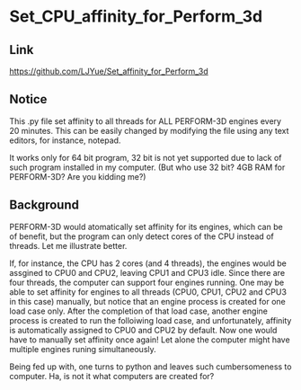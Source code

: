 # Set_CPU_affinity_for_Perform_3d
## Link
https://github.com/LJYue/Set_affinity_for_Perform_3d
## Notice
This .py file set affinity to all threads for ALL PERFORM-3D engines every 20 minutes. This can be easily changed by modifying the file using any text editors, for instance, notepad.

It works only for 64 bit program, 32 bit is not yet supported due to lack of such program installed in my computer. (But who use 32 bit? 4GB RAM for PERFORM-3D? Are you kidding me?)
## Background
PERFORM-3D would atomatically set affinity for its engines, which can be of benefit, but the program can only detect cores of the CPU instead of threads. Let me illustrate better. 

If, for instance, the CPU has 2 cores (and 4 threads),  the engines would be assgined to CPU0 and CPU2, leaving CPU1 and CPU3 idle.  Since there are four threads, the computer can support four engines running.  One may be able to set affinity for engines to all threads (CPU0, CPU1, CPU2 and CPU3 in this case) manually, but notice that an engine process is created for one load case only. After the completion of that load case, another engine process is created to run the folloiwing load case, and unfortunately, affinity is automatically assigned to CPU0 and CPU2 by default. Now one would  have to manually set affinity once again! Let alone the computer might have multiple engines runing simultaneously.

Being fed up with, one turns to python and leaves such cumbersomeness to computer. Ha, is not it what computers are created for?
